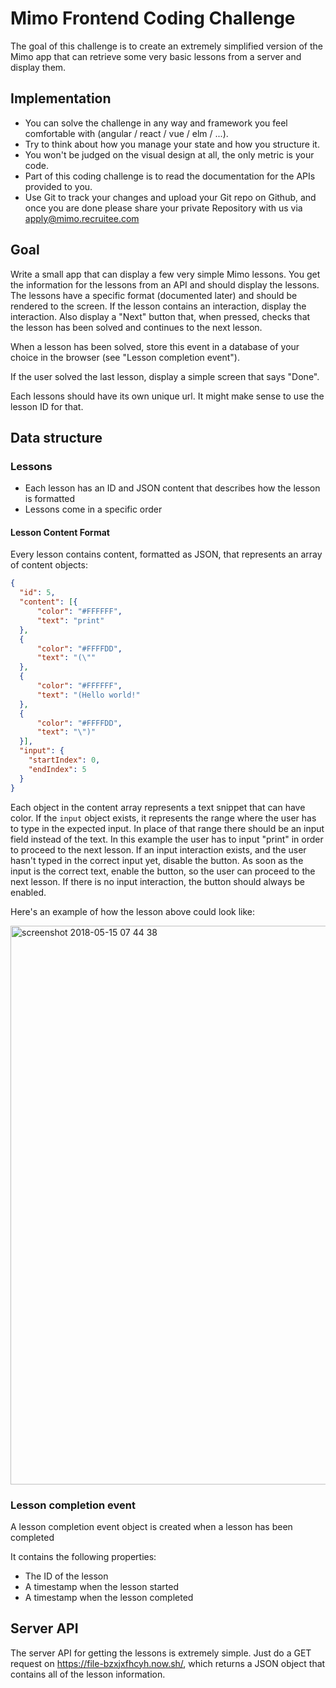 # Mimo Frontend Coding Challenge

The goal of this challenge is to create an extremely simplified version of the Mimo app that can retrieve some very basic lessons from a server and display them.

## Implementation

- You can solve the challenge in any way and framework you feel comfortable with (angular / react / vue / elm / ...). 
- Try to think about how you manage your state and how you structure it.
- You won't be judged on the visual design at all, the only metric is your code.
- Part of this coding challenge is to read the documentation for the APIs provided to you.
- Use Git to track your changes and upload your Git repo on Github, and once you are done please share your private Repository with us via apply@mimo.recruitee.com

## Goal

Write a small app that can display a few very simple Mimo lessons. You get the information for the lessons from an API and should display the lessons. The lessons have a specific format (documented later) and should be rendered to the screen. If the lesson contains an interaction, display the interaction. Also display a "Next" button that, when pressed, checks that the lesson has been solved and continues to the next lesson.

When a lesson has been solved, store this event in a database of your choice in the browser (see "Lesson completion event").

If the user solved the last lesson, display a simple screen that says "Done".

Each lessons should have its own unique url. It might make sense to use the lesson ID for that.

## Data structure

### Lessons

- Each lesson has an ID and JSON content that describes how the lesson is formatted
- Lessons come in a specific order

#### Lesson Content Format

Every lesson contains content, formatted as JSON, that represents an array of content objects:

```json
{
  "id": 5,
  "content": [{
      "color": "#FFFFFF",
      "text": "print"
  },
  {
      "color": "#FFFFDD",
      "text": "(\""
  },
  {
      "color": "#FFFFFF",
      "text": "(Hello world!"
  },
  {
      "color": "#FFFFDD",
      "text": "\")"
  }],
  "input": {
    "startIndex": 0,
    "endIndex": 5
  }
}
```

Each object in the content array represents a text snippet that can have color. If the `input` object exists, it represents the range where the user has to type in the expected input. In place of that range there should be an input field instead of the text. In this example the user has to input "print" in order to proceed to the next lesson. If an input interaction exists, and the user hasn't typed in the correct input yet, disable the button. As soon as the input is the correct text, enable the button, so the user can proceed to the next lesson. If there is no input interaction, the button should always be enabled.

Here's an example of how the lesson above could look like:

<img width="894" alt="screenshot 2018-05-15 07 44 38" src="https://user-images.githubusercontent.com/815520/40041124-3db40568-581d-11e8-8327-f939fea207d9.png">


### Lesson completion event

A lesson completion event object is created when a lesson has been completed

It contains the following properties:
- The ID of the lesson
- A timestamp when the lesson started
- A timestamp when the lesson completed

## Server API

The server API for getting the lessons is extremely simple. Just do a GET request on https://file-bzxjxfhcyh.now.sh/, which returns a JSON object that contains all of the lesson information.


